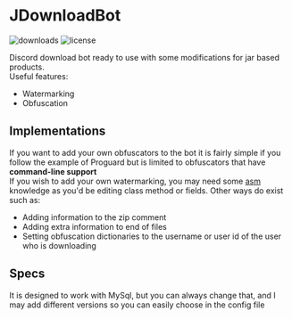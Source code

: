 # JDownloadBot
![downloads](https://img.shields.io/github/downloads/darklol9/JDownloadBot/total.svg)
![license](https://img.shields.io/github/license/darklol9/JDownloadBot)

Discord download bot ready to use with some modifications for jar based products.\
Useful features:
- Watermarking
- Obfuscation

## Implementations
If you want to add your own obfuscators to the bot it is fairly simple if you follow the example of Proguard but is limited to obfuscators that have **command-line support**\
If you wish to add your own watermarking, you may need some [asm](https://asm.ow2.io/) knowledge as you'd be editing class method or fields. Other ways do exist such as:
- Adding information to the zip comment
- Adding extra information to end of files
- Setting obfuscation dictionaries to the username or user id of the user who is downloading

## Specs
It is designed to work with MySql, but you can always change that, and I may add different versions so you can easily choose in the config file
